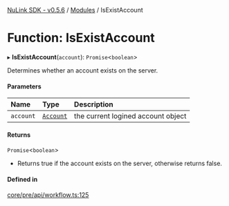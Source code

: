 [NuLink SDK - v0.5.6](../README.md) / [Modules](../modules.md) / IsExistAccount

# Function: IsExistAccount

▸ **IsExistAccount**(`account`): `Promise`<`boolean`\>

Determines whether an account exists on the server.

#### Parameters

| Name | Type | Description |
| :------ | :------ | :------ |
| `account` | [`Account`](../classes/Account.md) | the current logined account object |

#### Returns

`Promise`<`boolean`\>

- Returns true if the account exists on the server, otherwise returns false.

#### Defined in

[core/pre/api/workflow.ts:125](https://github.com/NuLink-network/nulink-sdk/blob/9e77a59/src/core/pre/api/workflow.ts#L125)
